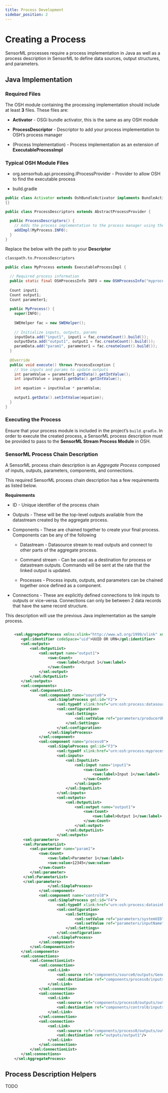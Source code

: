 ```yaml
---
title: Process Development
sidebar_position: 2
---
```



# Creating a Process

SensorML processes require a process implementation in Java as well as a process description in SensorML to define data sources, output structures, and parameters.


## Java Implementation

### Required Files

The OSH module containing the processing implementation should include at least **3** files. These files are:

- **Activator** - OSGi bundle activator, this is the same as any OSH module

- **ProcessDescriptor** - Descriptor to add your process implementation to OSH’s process manager

- (Process Implementation) - Process implementation as an extension of **ExecutableProcessImpl**

### Typical OSH Module Files

- org.sensorhub.api.processing.IProcessProvider - Provider to allow OSH to find the executable process

- build.gradle


```java title="Activator.java"
public class Activator extends OshBundleActivator implements BundleActivator
{}
```

```java title="ProcessDescriptor.java"
public class ProcessDescriptors extends AbstractProcessProvider {

  public ProcessDescriptors() {
    // Adds the process implementation to the process manager using the ProcessInfo defined in the implementation
    addImpl(MyProcess.INFO);
  }
}
```

Replace the below with the path to your **Descriptor**
```txt title="../src/main/resources/META-INF/services/org.sensorhub.api.processing.IProcessProvider"
classpath.to.ProcessDescriptors
``` 

```java title="MyProcess.java"
public class MyProcess extends ExecutableProcessImpl {

  // Required process information 
  public static final OSHProcessInfo INFO = new OSHProcessInfo("myprocessname", "An example process", null, MyProcess.class);
  
  Count input1;
  Count output1;
  Count parameter1;
  
  public MyProcess() {
    super(INFO);
  
    SWEHelper fac = new SWEHelper();
  
    // Initialize inputs, outputs, params
    inputData.add("input1", input1 = fac.createCount().build());
    outputData.add("output1", output1 = fac.createCount().build());
    paramData.add("param1", parameter1 = fac.createCount().build());
  }
  
  @Override
  public void execute() throws ProcessException {
    // Use inputs and params to update outputs
    int paramValue = parameter1.getData().getIntValue();
    int inputValue = input1.getData().getIntValue();
  
    int equation = inputValue * paramValue;
  
    output1.getData().setIntValue(equation);
  }
}
```

### Executing the Process

Ensure that your process module is included in the project’s `build.gradle`. 
In order to execute the created process, a SensorML process description must be provided to pass to the **SensorML Stream Process Module** in OSH.


### SensorML Process Chain Description
A SensorML process chain description is an *Aggregate Process* composed of inputs, outputs, parameters, components, and connections.

This required SensorML process chain description has a few requirements as listed below.

**Requirements**

- ID - Unique identifier of the process chain

- Outputs - These will be the top-level outputs available from the datastream created by the aggregate process.

- Components - These are chained together to create your final process. Components can be any of the following

  - Datastream - Datasource stream to read outputs and connect to other parts of the aggregate process.

  - Command stream - Can be used as a destination for process or datastream outputs. Commands will be sent at the rate that the linked output is updated.

  - Processes - Process inputs, outputs, and parameters can be chained together once defined as a component.

- Connections - These are explicitly defined connections to link inputs to outputs or vice-versa. Connections can only be between 2 data records that have the same record structure.



This description will use the previous Java implementation as the sample process.

```xml title="Example SensorML Description"

    <sml:AggregateProcess xmlns:xlink="http://www.w3.org/1999/xlink" xmlns:sml="http://www.opengis.net/sensorml/2.0" xmlns:swe="http://www.opengis.net/swe/2.0" xmlns:gml="http://www.opengis.net/gml/3.2" xmlns:gco="http://www.isotc211.org/2005/gco" xmlns:gmd="http://www.isotc211.org/2005/gmd" gml:id="F1">
       <gml:identifier codeSpace="uid">UUID OR URN</gml:identifier>
       <sml:outputs>
           <sml:OutputList>
               <sml:output name="output1">
                   <swe:Count>
                       <swe:label>Output 1</swe:label>
                   </swe:Count>
               </sml:output>
           </sml:OutputList>
       </sml:outputs>
       <sml:components>
           <sml:ComponentList>
               <sml:component name="source0">
                   <sml:SimpleProcess gml:id="F2">
                       <sml:typeOf xlink:href="urn:osh:process:datasource:stream"/>
                       <sml:configuration>
                           <sml:Settings>
                               <sml:setValue ref="parameters/producerURI">urn:of:system:with:datastream</sml:setValue>
                           </sml:Settings>
                       </sml:configuration>
                   </sml:SimpleProcess>
               </sml:component>
               <sml:component name="process0">
                   <sml:SimpleProcess gml:id="F3">
                       <sml:typeOf xlink:href="urn:osh:process:myprocessname"/>
                       <sml:inputs>
                           <sml:InputList>
                               <sml:input name="input1">
                                   <swe:Count>
                                       <swe:label>Input 1</swe:label>
                                   </swe:Count>
                               </sml:input>
                           </sml:InputList>
                       </sml:inputs>
                       <sml:outputs>
                           <sml:OutputList>
                               <sml:output name="output1">
                                   <swe:Count>
                                       <swe:label>Output 1</swe:label>
                                   </swe:Count>
                               </sml:output>
                           </sml:OutputList>
                       </sml:outputs>
        <sml:parameters>
        <sml:ParameterList>
           <sml:parameter name="param1">
               <swe:Count>
                   <swe:label>Parameter 1</swe:label>
                   <swe:value>12345</swe:value>
               </swe:Count>
           </sml:parameter>
        </sml:ParameterList>
        </sml:parameters>
                   </sml:SimpleProcess>
               </sml:component>
               <sml:component name="control0">
                   <sml:SimpleProcess gml:id="F4">
                       <sml:typeOf xlink:href="urn:osh:process:datasink:commandstream"/>
                       <sml:configuration>
                           <sml:Settings>
                               <sml:setValue ref="parameters/systemUID">urn:to:system:with:controlstreams</sml:setValue>
                               <sml:setValue ref="parameters/inputName">controlStream1</sml:setValue>
                           </sml:Settings>
                       </sml:configuration>
                   </sml:SimpleProcess>
               </sml:component>
           </sml:ComponentList>
       </sml:components>
       <sml:connections>
           <sml:ConnectionList>
               <sml:connection>
                   <sml:Link>
                       <sml:source ref="components/source0/outputs/GenericOutput/anyOutputMatchingInput1Struct"/>
                       <sml:destination ref="components/process0/inputs/input1"/>
                   </sml:Link>
               </sml:connection>
               <sml:connection>
                   <sml:Link>
                       <sml:source ref="components/process0/outputs/output1"/>
                       <sml:destination ref="components/control0/inputs/controlStream1/anyInputMatchingOutput1Struct"/>
                   </sml:Link>
               </sml:connection>
               <sml:connection>
                   <sml:Link>
                       <sml:source ref="components/process0/outputs/output1"/>
                       <sml:destination ref="outputs/output1"/>
                   </sml:Link>
               </sml:connection>
           </sml:ConnectionList>
       </sml:connections>
    </sml:AggregateProcess>
```

## Process Description Helpers
TODO